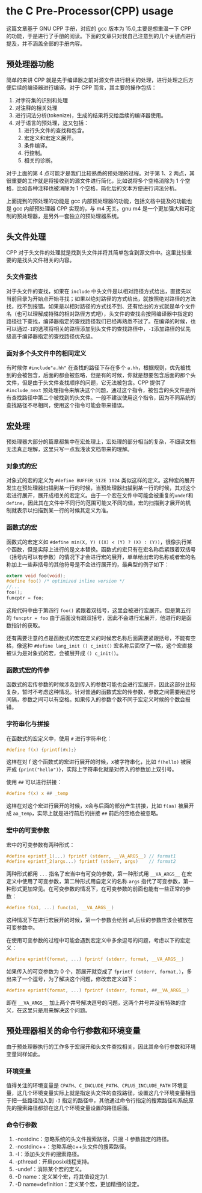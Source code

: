 # the C Pre-Processor(CPP) usage

这篇文章基于 GNU CPP 手册，对应的 gcc 版本为 15.0,主要是想重温一下 CPP 的功能，于是进行了手册的阅读。下面的文章只对我自己注意到的几个关键点进行提及，并不涵盖全部的手册内容。

## 预处理器功能

简单的来讲 CPP 就是先于编译器之前对源文件进行相关的处理，进行处理之后方便后续的编译器进行编译。对于 CPP 而言，其主要的操作包括：

1. 对字符集的识别和处理
2. 对注释的相关处理
3. 进行词法分析(tokenize)，生成的结果将交给后续的编译器使用。
4. 对于语言的预处理，这又包括：
   1. 进行头文件的查找和包含。
   2. 宏定义和宏定义展开。
   3. 条件编译。
   4. 行控制。
   5. 相关的诊断。

对于上面的第 4 点可能才是我们比较熟悉的预处理的过程。对于第 1、2 两点，其很重要的工作就是将接收到的源文件进行简化，比如说将多个空格消除为 1 个空格，比如各种注释也被消除为 1 个空格，简化后的文本方便进行词法分析。

上面提到的预处理的功能是 gcc 内部预处理器的功能，包括文档中提及的功能也是 gcc 内部预处理器 CPP 实现的，与 m4 无关。gnu m4 是一个更加强大和可定制的预处理器，是另外一套独立的预处理器系统。

## 头文件处理

CPP 对于头文件的处理就是找到头文件并将其简单包含到源文件中。这里比较重要的是找头文件相关的内容。

### 头文件查找

对于头文件的查找，如果在 `include` 中头文件是以相对路径方式给出，直接先以当前目录为开始点开始寻找；如果以绝对路径的方式给出，就按照绝对路径的方法找，找不到报错。如果是以相对路径的方式找不到、还有给出的方式就是单个文件名（也可以理解成特殊的相对路径方式吧），头文件的查找会按照编译器中指定的路径往下查找，编译器指定的查找路径我们已经再熟悉不过了。在编译的时候，也可以通过`-I`的选项将相关的路径添加到头文件的查找路径中，`-I`添加路径的优先级高于编译器指定的查找路径优先级。

### 面对多个头文件中的相同定义

有时候你 `#include"a.hh"` 在查找的路径下存在多个 `a.hh`，根据规则，优先被找到的会被包含，后面的都会被忽略，但是有的时候，你就是想要包含后面的那个头文件，但是由于头文件查找顺序的问题，它无法被包含。CPP 提供了 `#include_next` 预处理指令来解决这个问题，通过这个指令，被包含的头文件是所有查找路径中第二个被找到的头文件。一般不建议使用这个指令，因为不同系统的查找路径不尽相同，使用这个指令可能会带来错误。

## 宏处理

预处理器大部分的篇章都集中在宏处理上，宏处理的部分相当的复杂，不细读文档无法真正理解，这里只写一点我浅读文档带来的理解。

### 对象式的宏

对象式的宏的定义为 `#define BUFFER_SIZE 1024` 类似这样的定义。这种宏的展开发生在预处理器扫描到某一行的时候，当预处理器扫描到某一行的时候，其对这个宏进行展开，展开成相关的宏定义。由于一个宏在文件中可能会被重复的`undef`和`define`，因此其在文件中不同行的范围可能又不同的值，宏的扫描到才展开的机制就表示以扫描到某一行的时候其定义为准。

### 函数式的宏

函数式的宏定义如 `#define min(X, Y) ((X) < (Y) ? (X) : (Y))`，很像执行某个函数，但是实际上进行的是文本替换。函数式的宏只有在宏名称后紧跟着双括号（括号内可以有参数）的情况下才会进行宏的展开，单单给出宏的名称或者宏的名称加上一些非括号的其他符号是不会进行展开的，最典型的例子如下：

```c
extern void foo(void); 
#define foo() /* optimized inline version */ 
//... 
foo(); 
funcptr = foo;
```

这段代码中由于第四行 `foo()` 紧跟着双括号，这里会被进行宏展开。但是第五行的 `funcptr = foo` 由于后面没有跟双括号，因此不会进行宏展开，他进行的是函数指针的获取。

还有需要注意的点是函数式的宏在定义的时候宏名称后面需要紧跟括号，不能有空格，像这种 `#define lang_init () c_init()` 宏名称后面空了一格，这个宏直接被认为是对象式的宏，会被展开成 `() c_init()`。

### 函数式宏的传参

函数式的宏传参数的时候涉及到传入的参数可能也会进行宏展开，因此这部分比较复杂，暂时不考虑这种情况。针对普通的函数式宏的传参数，参数之间需要用逗号间隔，参数之间可以有空格。如果传入的参数个数不同于宏定义时候的个数会报错。

### 字符串化与拼接

在函数式的宏定义中，使用 `#` 进行字符串化：

```c
#define f(x) {printf(#x);}
```

这样在对 f 这个函数式的宏进行展开的时候，x被字符串化，比如 `f(hello)` 被展开成 `{print("hello")}`，实际上字符串化就是对传入的参数加上双引号。

使用 `##` 可以进行拼接：

```c
#define f(x) x ## _temp
```

这样在对这个宏进行展开的时候，x会与后面的部分产生拼接，比如 `f(aa)` 被展开成 `aa_temp`，实际上就是进行前后的拼接 `##` 前后的空格会被忽略。

### 宏中的可变参数

宏中的可变参数有两种形式：

```c
#define eprintf_1(...) fprintf (stderr, __VA_ARGS__) // format1
#define eprintf_2(args...) fprintf (stderr, args)    // format2
```

两种形式都用 `...` 指名了宏当中有可变的参数，第一种形式用 `__VA_ARGS__` 在宏定义中使用了可变参数，第二种形式用自定义的名称 `args` 指代了可变参数，第一种形式更加常见。在可变参数的情况下，在可变参数的前面也能有一些正常的参数：

```c
#define f(a1, ...) func(a1, __VA_ARGS__)
```

这种情况下在进行宏展开的时候，第一个参数会给到 a1,后续的参数应该会被放在可变参数中。

在使用可变参数的过程中可能会遇到宏定义中多余逗号的问题，考虑以下的宏定义：

```c
#define eprintf(format, ...) fprintf (stderr, format, __VA_ARGS__)
```

如果传入的可变参数为 0 个，那展开就变成了 `fprintf (stderr, format,)`，多出来了一个逗号，为了解决这个问题，修改宏定义如下：

```c
#define eprintf(format, ...) fprintf (stderr, format, ##__VA_ARGS__)
```

即在 `__VA_ARGS__` 加上两个井号解决逗号的问题，这两个井号并没有特殊的含义，在这里只是用来解决这个问题。

## 预处理器相关的命令行参数和环境变量

由于预处理器执行的工作多于宏展开和头文件查找相关，因此其命令行参数和环境变量同样如此。

### 环境变量

值得关注的环境变量是 `CPATH`、`C_INCLUDE_PATH`、`CPLUS_INCLUDE_PATH` 环境变量，这几个环境变量实际上就是指定头文件的查找路径，设置这几个环境变量相当于把一些路径加入到 `-I` 指定的路径中，其他通过命令行指定的搜索路径和系统原先的搜索路径都排在这几个环境变量设置的路径后面。

### 命令行参数

1. -nostdinc：忽略系统的头文件搜索路径，只搜 -I 参数指定的路径。
2. -nostdinc++：忽略系统c++头文件的搜索路径。
3. -I：添加头文件的搜索路径。
4. -pthread：开启posix线程支持。
5. -undef：消除某个宏的定义。
6. -D name：定义某个宏，将其值设定为1.
7. -D name=definition：定义某个宏，更加精细的设定。
